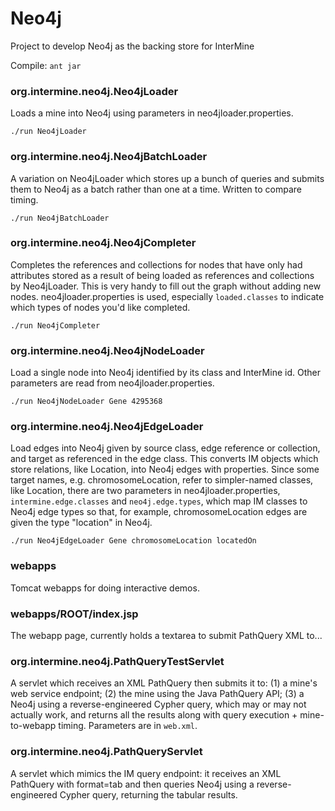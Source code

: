 # Neo4j
Project to develop Neo4j as the backing store for InterMine

Compile: ```ant jar```

### org.intermine.neo4j.Neo4jLoader
Loads a mine into Neo4j using parameters in neo4jloader.properties.

```./run Neo4jLoader```

### org.intermine.neo4j.Neo4jBatchLoader
A variation on Neo4jLoader which stores up a bunch of queries and submits them to Neo4j as a batch rather than one at a time. Written to compare timing.

```./run Neo4jBatchLoader```

### org.intermine.neo4j.Neo4jCompleter
Completes the references and collections for nodes that have only had attributes stored as a result of being loaded as references and collections by Neo4jLoader.
This is very handy to fill out the graph without adding new nodes. neo4jloader.properties is used, especially ```loaded.classes``` to indicate which types of nodes you'd like completed.

```./run Neo4jCompleter```

### org.intermine.neo4j.Neo4jNodeLoader
Load a single node into Neo4j identified by its class and InterMine id. Other parameters are read from neo4jloader.properties.

```./run Neo4jNodeLoader Gene 4295368```

### org.intermine.neo4j.Neo4jEdgeLoader
Load edges into Neo4j given by source class, edge reference or collection, and target as referenced in the edge class. This converts IM objects
which store relations, like Location, into Neo4j edges with properties. Since some target names, e.g. chromosomeLocation, refer to simpler-named classes, like Location, there are two
parameters in neo4jloader.properties, ```intermine.edge.classes``` and ```neo4j.edge.types```, which map IM classes to Neo4j edge types so that, for example,
chromosomeLocation edges are given the type "location" in Neo4j.

```./run Neo4jEdgeLoader Gene chromosomeLocation locatedOn```

### webapps
Tomcat webapps for doing interactive demos.

### webapps/ROOT/index.jsp
The webapp page, currently holds a textarea to submit PathQuery XML to...

### org.intermine.neo4j.PathQueryTestServlet
A servlet which receives an XML PathQuery then submits it to: (1) a mine's web service endpoint; (2) the mine using the Java PathQuery API; (3) a Neo4j using a reverse-engineered Cypher query,
which may or may not actually work, and returns all the results along with query execution + mine-to-webapp timing. Parameters are in ```web.xml```.

### org.intermine.neo4j.PathQueryServlet
A servlet which mimics the IM query endpoint: it receives an XML PathQuery with format=tab and then queries Neo4j using a reverse-engineered Cypher query, returning the tabular results.
